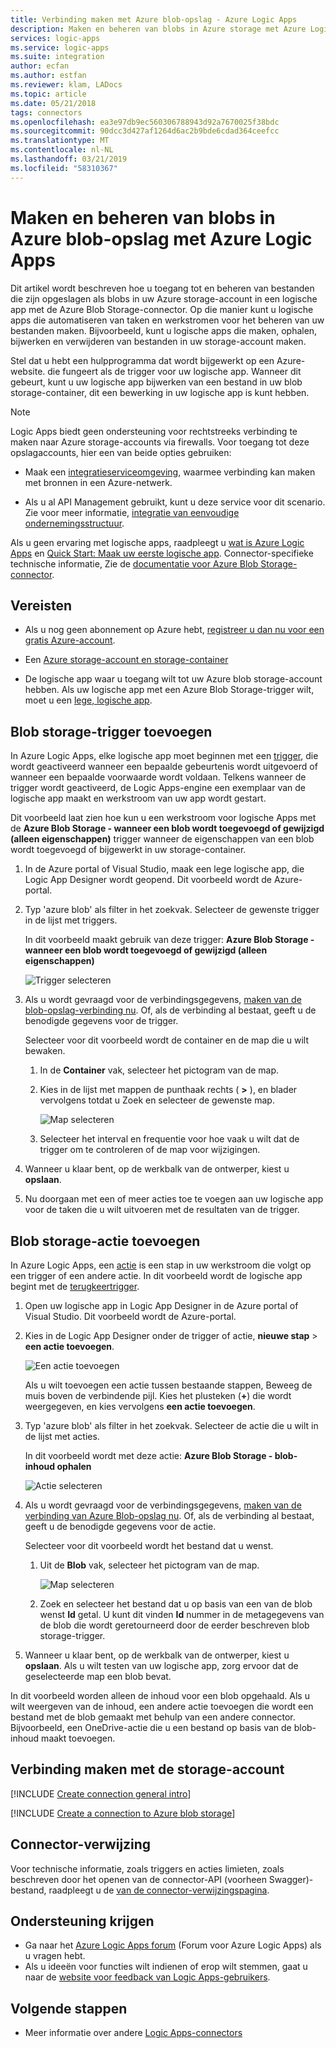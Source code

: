 ```yaml
---
title: Verbinding maken met Azure blob-opslag - Azure Logic Apps
description: Maken en beheren van blobs in Azure storage met Azure Logic Apps
services: logic-apps
ms.service: logic-apps
ms.suite: integration
author: ecfan
ms.author: estfan
ms.reviewer: klam, LADocs
ms.topic: article
ms.date: 05/21/2018
tags: connectors
ms.openlocfilehash: ea3e97db9ec560306788943d92a7670025f38bdc
ms.sourcegitcommit: 90dcc3d427af1264d6ac2b9bde6cdad364ceefcc
ms.translationtype: MT
ms.contentlocale: nl-NL
ms.lasthandoff: 03/21/2019
ms.locfileid: "58310367"
---
```

# <a name="create-and-manage-blobs-in-azure-blob-storage-with-azure-logic-apps"></a>Maken en beheren van blobs in Azure blob-opslag met Azure Logic Apps

Dit artikel wordt beschreven hoe u toegang tot en beheren van bestanden die zijn opgeslagen als blobs in uw Azure storage-account in een logische app met de Azure Blob Storage-connector. Op die manier kunt u logische apps die automatiseren van taken en werkstromen voor het beheren van uw bestanden maken. Bijvoorbeeld, kunt u logische apps die maken, ophalen, bijwerken en verwijderen van bestanden in uw storage-account maken.

Stel dat u hebt een hulpprogramma dat wordt bijgewerkt op een Azure-website. die fungeert als de trigger voor uw logische app. Wanneer dit gebeurt, kunt u uw logische app bijwerken van een bestand in uw blob storage-container, dit een bewerking in uw logische app is kunt hebben.

> [!NOTE]
> Logic Apps biedt geen ondersteuning voor rechtstreeks verbinding te maken naar Azure storage-accounts via firewalls. Voor toegang tot deze opslagaccounts, hier een van beide opties gebruiken:
>
> * Maak een [integratieserviceomgeving](../logic-apps/connect-virtual-network-vnet-isolated-environment-overview.md), waarmee verbinding kan maken met bronnen in een Azure-netwerk.
>
> * Als u al API Management gebruikt, kunt u deze service voor dit scenario. Zie voor meer informatie, [integratie van eenvoudige ondernemingsstructuur](https://aka.ms/aisarch).

Als u geen ervaring met logische apps, raadpleegt u [wat is Azure Logic Apps](../logic-apps/logic-apps-overview.md) en [Quick Start: Maak uw eerste logische app](../logic-apps/quickstart-create-first-logic-app-workflow.md).
Connector-specifieke technische informatie, Zie de <a href="https://docs.microsoft.com/connectors/azureblobconnector/" target="blank">documentatie voor Azure Blob Storage-connector</a>.

## <a name="prerequisites"></a>Vereisten

* Als u nog geen abonnement op Azure hebt, <a href="https://azure.microsoft.com/free/" target="_blank">registreer u dan nu voor een gratis Azure-account</a>.

* Een [Azure storage-account en storage-container](../storage/blobs/storage-quickstart-blobs-portal.md)

* De logische app waar u toegang wilt tot uw Azure blob storage-account hebben. Als uw logische app met een Azure Blob Storage-trigger wilt, moet u een [lege, logische app](../logic-apps/quickstart-create-first-logic-app-workflow.md).

<a name="add-trigger"></a>

## <a name="add-blob-storage-trigger"></a>Blob storage-trigger toevoegen

In Azure Logic Apps, elke logische app moet beginnen met een [trigger](../logic-apps/logic-apps-overview.md#logic-app-concepts), die wordt geactiveerd wanneer een bepaalde gebeurtenis wordt uitgevoerd of wanneer een bepaalde voorwaarde wordt voldaan. Telkens wanneer de trigger wordt geactiveerd, de Logic Apps-engine een exemplaar van de logische app maakt en werkstroom van uw app wordt gestart.

Dit voorbeeld laat zien hoe kun u een werkstroom voor logische Apps met de **Azure Blob Storage - wanneer een blob wordt toegevoegd of gewijzigd (alleen eigenschappen)** trigger wanneer de eigenschappen van een blob wordt toegevoegd of bijgewerkt in uw storage-container. 

1. In de Azure portal of Visual Studio, maak een lege logische app, die Logic App Designer wordt geopend. Dit voorbeeld wordt de Azure-portal.

2. Typ 'azure blob' als filter in het zoekvak. Selecteer de gewenste trigger in de lijst met triggers.

   In dit voorbeeld maakt gebruik van deze trigger: **Azure Blob Storage - wanneer een blob wordt toegevoegd of gewijzigd (alleen eigenschappen)**

   ![Trigger selecteren](./media/connectors-create-api-azureblobstorage/azure-blob-trigger.png)

3. Als u wordt gevraagd voor de verbindingsgegevens, [maken van de blob-opslag-verbinding nu](#create-connection). Of, als de verbinding al bestaat, geeft u de benodigde gegevens voor de trigger.

   Selecteer voor dit voorbeeld wordt de container en de map die u wilt bewaken.

   1. In de **Container** vak, selecteer het pictogram van de map.

   2. Kies in de lijst met mappen de punthaak rechts ( **>** ), en blader vervolgens totdat u Zoek en selecteer de gewenste map.

      ![Map selecteren](./media/connectors-create-api-azureblobstorage/trigger-select-folder.png)

   3. Selecteer het interval en frequentie voor hoe vaak u wilt dat de trigger om te controleren of de map voor wijzigingen.

4. Wanneer u klaar bent, op de werkbalk van de ontwerper, kiest u **opslaan**.

5. Nu doorgaan met een of meer acties toe te voegen aan uw logische app voor de taken die u wilt uitvoeren met de resultaten van de trigger.

<a name="add-action"></a>

## <a name="add-blob-storage-action"></a>Blob storage-actie toevoegen

In Azure Logic Apps, een [actie](../logic-apps/logic-apps-overview.md#logic-app-concepts) is een stap in uw werkstroom die volgt op een trigger of een andere actie. In dit voorbeeld wordt de logische app begint met de [terugkeertrigger](../connectors/connectors-native-recurrence.md).

1. Open uw logische app in Logic App Designer in de Azure portal of Visual Studio. Dit voorbeeld wordt de Azure-portal.

2. Kies in de Logic App Designer onder de trigger of actie, **nieuwe stap** > **een actie toevoegen**.

   ![Een actie toevoegen](./media/connectors-create-api-azureblobstorage/add-action.png) 

   Als u wilt toevoegen een actie tussen bestaande stappen, Beweeg de muis boven de verbindende pijl. 
   Kies het plusteken (**+**) die wordt weergegeven, en kies vervolgens **een actie toevoegen**.

3. Typ 'azure blob' als filter in het zoekvak. Selecteer de actie die u wilt in de lijst met acties.

   In dit voorbeeld wordt met deze actie: **Azure Blob Storage - blob-inhoud ophalen**

   ![Actie selecteren](./media/connectors-create-api-azureblobstorage/azure-blob-action.png) 

4. Als u wordt gevraagd voor de verbindingsgegevens, [maken van de verbinding van Azure Blob-opslag nu](#create-connection). Of, als de verbinding al bestaat, geeft u de benodigde gegevens voor de actie.

   Selecteer voor dit voorbeeld wordt het bestand dat u wenst.

   1. Uit de **Blob** vak, selecteer het pictogram van de map.
  
      ![Map selecteren](./media/connectors-create-api-azureblobstorage/action-select-folder.png)

   2. Zoek en selecteer het bestand dat u op basis van een van de blob wenst **Id** getal. U kunt dit vinden **Id** nummer in de metagegevens van de blob die wordt geretourneerd door de eerder beschreven blob storage-trigger.

5. Wanneer u klaar bent, op de werkbalk van de ontwerper, kiest u **opslaan**.
Als u wilt testen van uw logische app, zorg ervoor dat de geselecteerde map een blob bevat.

In dit voorbeeld worden alleen de inhoud voor een blob opgehaald. Als u wilt weergeven van de inhoud, een andere actie toevoegen die wordt een bestand met de blob gemaakt met behulp van een andere connector. Bijvoorbeeld, een OneDrive-actie die u een bestand op basis van de blob-inhoud maakt toevoegen.

<a name="create-connection"></a>

## <a name="connect-to-storage-account"></a>Verbinding maken met de storage-account

[!INCLUDE [Create connection general intro](../../includes/connectors-create-connection-general-intro.md)]

[!INCLUDE [Create a connection to Azure blob storage](../../includes/connectors-create-api-azureblobstorage.md)]

## <a name="connector-reference"></a>Connector-verwijzing

Voor technische informatie, zoals triggers en acties limieten, zoals beschreven door het openen van de connector-API (voorheen Swagger)-bestand, raadpleegt u de [van de connector-verwijzingspagina](/connectors/azureblobconnector/).

## <a name="get-support"></a>Ondersteuning krijgen

* Ga naar het [Azure Logic Apps forum](https://social.msdn.microsoft.com/Forums/en-US/home?forum=azurelogicapps) (Forum voor Azure Logic Apps) als u vragen hebt.
* Als u ideeën voor functies wilt indienen of erop wilt stemmen, gaat u naar de [website voor feedback van Logic Apps-gebruikers](https://aka.ms/logicapps-wish).

## <a name="next-steps"></a>Volgende stappen

* Meer informatie over andere [Logic Apps-connectors](../connectors/apis-list.md)
